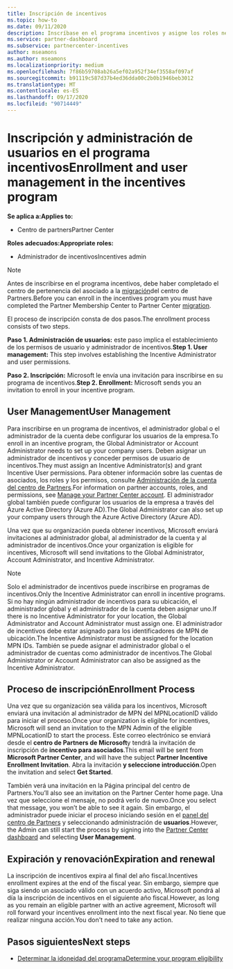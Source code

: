 ```yaml
---
title: Inscripción de incentivos
ms.topic: how-to
ms.date: 09/11/2020
description: Inscríbase en el programa incentivos y asigne los roles necesarios para la administración de usuarios.
ms.service: partner-dashboard
ms.subservice: partnercenter-incentives
author: mseamons
ms.author: mseamons
ms.localizationpriority: medium
ms.openlocfilehash: 7f86b59708ab26a5ef02a952f34ef3558af097af
ms.sourcegitcommit: b91119c587d37b4ed36dda00c2b0b1946beb3012
ms.translationtype: MT
ms.contentlocale: es-ES
ms.lasthandoff: 09/17/2020
ms.locfileid: "90714449"
---
```

# <a name="enrollment-and-user-management-in-the-incentives-program"></a><span data-ttu-id="4bcdc-103">Inscripción y administración de usuarios en el programa incentivos</span><span class="sxs-lookup"><span data-stu-id="4bcdc-103">Enrollment and user management in the incentives program</span></span>

<span data-ttu-id="4bcdc-104">**Se aplica a:**</span><span class="sxs-lookup"><span data-stu-id="4bcdc-104">**Applies to:**</span></span>

- <span data-ttu-id="4bcdc-105">Centro de partners</span><span class="sxs-lookup"><span data-stu-id="4bcdc-105">Partner Center</span></span>

<span data-ttu-id="4bcdc-106">**Roles adecuados:**</span><span class="sxs-lookup"><span data-stu-id="4bcdc-106">**Appropriate roles:**</span></span>

- <span data-ttu-id="4bcdc-107">Administrador de incentivos</span><span class="sxs-lookup"><span data-stu-id="4bcdc-107">Incentives admin</span></span>

>[!NOTE]
><span data-ttu-id="4bcdc-108">Antes de inscribirse en el programa incentivos, debe haber completado el centro de pertenencia del asociado a la [migración](prepare-pmc-pc-migration.md)del centro de Partners.</span><span class="sxs-lookup"><span data-stu-id="4bcdc-108">Before you can enroll in the incentives program you must have completed the Partner Membership Center to Partner Center [migration](prepare-pmc-pc-migration.md).</span></span>

<span data-ttu-id="4bcdc-109">El proceso de inscripción consta de dos pasos.</span><span class="sxs-lookup"><span data-stu-id="4bcdc-109">The enrollment process consists of two steps.</span></span>

<span data-ttu-id="4bcdc-110">**Paso 1. Administración de usuarios:** este paso implica el establecimiento de los permisos de usuario y administrador de incentivos.</span><span class="sxs-lookup"><span data-stu-id="4bcdc-110">**Step 1. User management:** This step involves establishing the Incentive Administrator and user permissions.</span></span>

<span data-ttu-id="4bcdc-111">**Paso 2. Inscripción:** Microsoft le envía una invitación para inscribirse en su programa de incentivos.</span><span class="sxs-lookup"><span data-stu-id="4bcdc-111">**Step 2. Enrollment:** Microsoft sends you an invitation to enroll in your incentive program.</span></span>

## <a name="user-management"></a><span data-ttu-id="4bcdc-112">User Management</span><span class="sxs-lookup"><span data-stu-id="4bcdc-112">User Management</span></span>

<span data-ttu-id="4bcdc-113">Para inscribirse en un programa de incentivos, el administrador global o el administrador de la cuenta debe configurar los usuarios de la empresa.</span><span class="sxs-lookup"><span data-stu-id="4bcdc-113">To enroll in an incentive program, the Global Administrator or Account Administrator needs to set up your company users.</span></span> <span data-ttu-id="4bcdc-114">Deben asignar un administrador de incentivos y conceder permisos de usuario de incentivos.</span><span class="sxs-lookup"><span data-stu-id="4bcdc-114">They must assign an Incentive Administrator(s) and grant Incentive User permissions.</span></span> <span data-ttu-id="4bcdc-115">Para obtener información sobre las cuentas de asociados, los roles y los permisos, consulte [Administración de la cuenta del centro de Partners](partner-center-account-setup.md).</span><span class="sxs-lookup"><span data-stu-id="4bcdc-115">For information on partner accounts, roles, and permissions, see [Manage your Partner Center account](partner-center-account-setup.md).</span></span> <span data-ttu-id="4bcdc-116">El administrador global también puede configurar los usuarios de la empresa a través del Azure Active Directory (Azure AD).</span><span class="sxs-lookup"><span data-stu-id="4bcdc-116">The Global Administrator can also set up your company users through the Azure Active Directory (Azure AD).</span></span>

<span data-ttu-id="4bcdc-117">Una vez que su organización pueda obtener incentivos, Microsoft enviará invitaciones al administrador global, al administrador de la cuenta y al administrador de incentivos.</span><span class="sxs-lookup"><span data-stu-id="4bcdc-117">Once your organization is eligible for incentives, Microsoft will send invitations to the Global Administrator, Account Administrator, and Incentive Administrator.</span></span>

>[!NOTE]
><span data-ttu-id="4bcdc-118">Solo el administrador de incentivos puede inscribirse en programas de incentivos.</span><span class="sxs-lookup"><span data-stu-id="4bcdc-118">Only the Incentive Administrator can enroll in incentive programs.</span></span> <span data-ttu-id="4bcdc-119">Si no hay ningún administrador de incentivos para su ubicación, el administrador global y el administrador de la cuenta deben asignar uno.</span><span class="sxs-lookup"><span data-stu-id="4bcdc-119">If there is no Incentive Administrator for your location, the Global Administrator and Account Administrator must assign one.</span></span> <span data-ttu-id="4bcdc-120">El administrador de incentivos debe estar asignado para los identificadores de MPN de ubicación.</span><span class="sxs-lookup"><span data-stu-id="4bcdc-120">The Incentive Administrator must be assigned for the location MPN IDs.</span></span> <span data-ttu-id="4bcdc-121">También se puede asignar el administrador global o el administrador de cuentas como administrador de incentivos.</span><span class="sxs-lookup"><span data-stu-id="4bcdc-121">The Global Administrator or Account Administrator can also be assigned as the Incentive Administrator.</span></span>

## <a name="enrollment-process"></a><span data-ttu-id="4bcdc-122">Proceso de inscripción</span><span class="sxs-lookup"><span data-stu-id="4bcdc-122">Enrollment Process</span></span>

<span data-ttu-id="4bcdc-123">Una vez que su organización sea válida para los incentivos, Microsoft enviará una invitación al administrador de MPN del MPNLocationID válido para iniciar el proceso.</span><span class="sxs-lookup"><span data-stu-id="4bcdc-123">Once your organization is eligible for incentives, Microsoft will send an invitation to the MPN Admin of the eligible MPNLocationID to start the process.</span></span> <span data-ttu-id="4bcdc-124">Este correo electrónico se enviará desde el **centro de Partners de Microsoft**y tendrá la invitación de inscripción de **incentivo para asociados**.</span><span class="sxs-lookup"><span data-stu-id="4bcdc-124">This email will be sent from **Microsoft Partner Center**, and will have the subject **Partner Incentive Enrollment Invitation**.</span></span> <span data-ttu-id="4bcdc-125">Abra la invitación **y seleccione introducción**.</span><span class="sxs-lookup"><span data-stu-id="4bcdc-125">Open the invitation and select **Get Started**.</span></span>

<span data-ttu-id="4bcdc-126">También verá una invitación en la Página principal del centro de Partners.</span><span class="sxs-lookup"><span data-stu-id="4bcdc-126">You’ll also see an invitation on the Partner Center home page.</span></span> <span data-ttu-id="4bcdc-127">Una vez que seleccione el mensaje, no podrá verlo de nuevo.</span><span class="sxs-lookup"><span data-stu-id="4bcdc-127">Once you select that message, you won’t be able to see it again.</span></span> <span data-ttu-id="4bcdc-128">Sin embargo, el administrador puede iniciar el proceso iniciando sesión en el [panel del centro de Partners](https://partner.microsoft.com/dashboard/) y seleccionando administración de **usuarios**.</span><span class="sxs-lookup"><span data-stu-id="4bcdc-128">However, the Admin can still start the process by signing into the [Partner Center dashboard](https://partner.microsoft.com/dashboard/) and selecting **User Management**.</span></span>

## <a name="expiration-and-renewal"></a><span data-ttu-id="4bcdc-129">Expiración y renovación</span><span class="sxs-lookup"><span data-stu-id="4bcdc-129">Expiration and renewal</span></span>

<span data-ttu-id="4bcdc-130">La inscripción de incentivos expira al final del año fiscal.</span><span class="sxs-lookup"><span data-stu-id="4bcdc-130">Incentives enrollment expires at the end of the fiscal year.</span></span> <span data-ttu-id="4bcdc-131">Sin embargo, siempre que siga siendo un asociado válido con un acuerdo activo, Microsoft pondrá al día la inscripción de incentivos en el siguiente año fiscal.</span><span class="sxs-lookup"><span data-stu-id="4bcdc-131">However, as long as you remain an eligible partner with an active agreement, Microsoft will roll forward your incentives enrollment into the next fiscal year.</span></span> <span data-ttu-id="4bcdc-132">No tiene que realizar ninguna acción.</span><span class="sxs-lookup"><span data-stu-id="4bcdc-132">You don't need to take any action.</span></span>

## <a name="next-steps"></a><span data-ttu-id="4bcdc-133">Pasos siguientes</span><span class="sxs-lookup"><span data-stu-id="4bcdc-133">Next steps</span></span>

- [<span data-ttu-id="4bcdc-134">Determinar la idoneidad del programa</span><span class="sxs-lookup"><span data-stu-id="4bcdc-134">Determine your program eligibility</span></span>](incentives-determined-your-program-eligibility.md)
